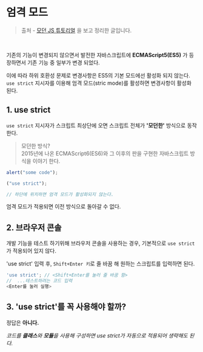 # 엄격 모드

> 출처 - [모던 JS 튜토리얼](https://ko.javascript.info/) 을 보고 정리한 글입니다.

<br />

기존의 기능이 변경되지 않으면서 발전한 자바스크립트에 **ECMAScript5(ES5)** 가 등장하면서 기존 기능 중 일부가 변경 되었다.

이에 따라 하위 호환성 문제로 변경사항은 ES5의 기본 모드에선 활성화 되지 않는다.  
`use strict` 지시자를 이용해 엄격 모드(stric mode)를 활성하면 변경사항이 활성화 된다.

## 1. use strict

`use strict` 지시자가 스크립트 최상단에 오면 스크립트 전체가 **'모던한'** 방식으로 동작한다.

> 모던한 방식?  
> 2015년에 나온 ECMAScript6(ES6)와 그 이후의 판을 구현한 자바스크립트 방식을 이야기 한다.

```javascript
alert("some code");

("use strict");

// 하단에 위치하면 엄격 모드가 활성화되지 않는다.
```

엄격 모드가 적용되면 이전 방식으로 돌아갈 수 없다.

## 2. 브라우저 콘솔

개발 기능을 테스트 하기위해 브라우저 콘솔을 사용하는 경우, 기본적으로 `use strict`가 적용되어 있지 않다.

'use strict' 입력 후, `Shift+Enter 키`로 줄 바꿈 해 원하는 스크립트를 입력하면 된다.

```javascript
'use strict'; // <Shift+Enter를 눌러 줄 바꿈 함>
//  ...테스트하려는 코드 입력
<Enter를 눌러 실행>
```

## 3. 'use strict'를 꼭 사용해야 할까?

정답은 **아니다.**

_코드를 **클래스**와 **모듈**을 사용해 구성하면 use strict가 자동으로 적용되어 생략해도 된다._
